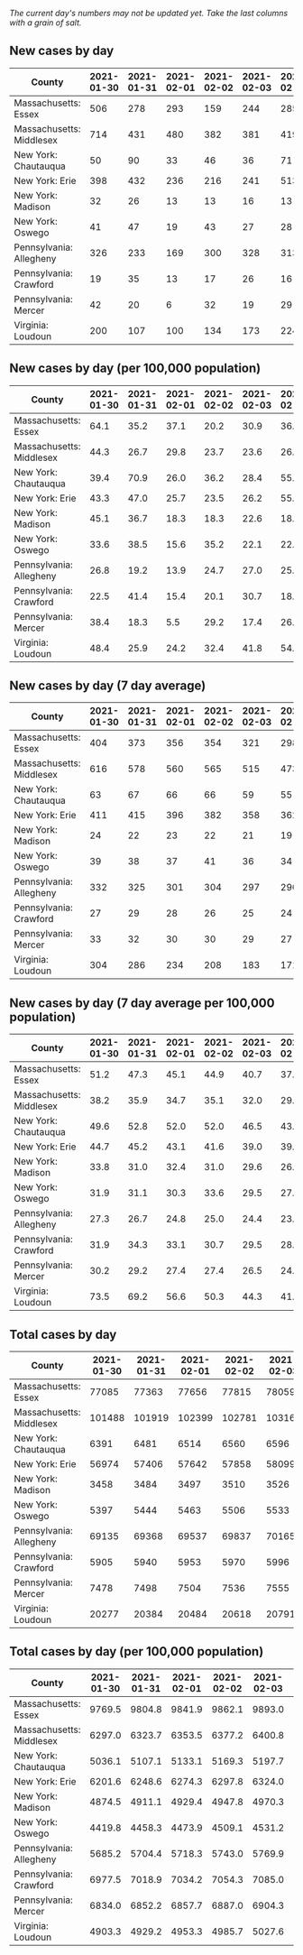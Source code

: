 _The current day's numbers may not be updated yet. Take the last columns with a grain of salt._
## New cases by day

| County | 2021-01-30 | 2021-01-31 | 2021-02-01 | 2021-02-02 | 2021-02-03 | 2021-02-04 | 2021-02-05 |
| --- | --- | --- | --- | --- | --- | --- | --- |
| Massachusetts: Essex | 506 | 278 | 293 | 159 | 244 | 285 |  |
| Massachusetts: Middlesex | 714 | 431 | 480 | 382 | 381 | 419 |  |
| New York: Chautauqua | 50 | 90 | 33 | 46 | 36 | 71 |  |
| New York: Erie | 398 | 432 | 236 | 216 | 241 | 513 |  |
| New York: Madison | 32 | 26 | 13 | 13 | 16 | 13 |  |
| New York: Oswego | 41 | 47 | 19 | 43 | 27 | 28 |  |
| Pennsylvania: Allegheny | 326 | 233 | 169 | 300 | 328 | 313 |  |
| Pennsylvania: Crawford | 19 | 35 | 13 | 17 | 26 | 16 |  |
| Pennsylvania: Mercer | 42 | 20 | 6 | 32 | 19 | 29 |  |
| Virginia: Loudoun | 200 | 107 | 100 | 134 | 173 | 224 |  |

## New cases by day (per 100,000 population)

| County | 2021-01-30 | 2021-01-31 | 2021-02-01 | 2021-02-02 | 2021-02-03 | 2021-02-04 | 2021-02-05 |
| --- | --- | --- | --- | --- | --- | --- | --- |
| Massachusetts: Essex | 64.1 | 35.2 | 37.1 | 20.2 | 30.9 | 36.1 |  |
| Massachusetts: Middlesex | 44.3 | 26.7 | 29.8 | 23.7 | 23.6 | 26.0 |  |
| New York: Chautauqua | 39.4 | 70.9 | 26.0 | 36.2 | 28.4 | 55.9 |  |
| New York: Erie | 43.3 | 47.0 | 25.7 | 23.5 | 26.2 | 55.8 |  |
| New York: Madison | 45.1 | 36.7 | 18.3 | 18.3 | 22.6 | 18.3 |  |
| New York: Oswego | 33.6 | 38.5 | 15.6 | 35.2 | 22.1 | 22.9 |  |
| Pennsylvania: Allegheny | 26.8 | 19.2 | 13.9 | 24.7 | 27.0 | 25.7 |  |
| Pennsylvania: Crawford | 22.5 | 41.4 | 15.4 | 20.1 | 30.7 | 18.9 |  |
| Pennsylvania: Mercer | 38.4 | 18.3 | 5.5 | 29.2 | 17.4 | 26.5 |  |
| Virginia: Loudoun | 48.4 | 25.9 | 24.2 | 32.4 | 41.8 | 54.2 |  |

## New cases by day (7 day average)

| County | 2021-01-30 | 2021-01-31 | 2021-02-01 | 2021-02-02 | 2021-02-03 | 2021-02-04 | 2021-02-05 |
| --- | --- | --- | --- | --- | --- | --- | --- |
| Massachusetts: Essex | 404 | 373 | 356 | 354 | 321 | 298 |  |
| Massachusetts: Middlesex | 616 | 578 | 560 | 565 | 515 | 473 |  |
| New York: Chautauqua | 63 | 67 | 66 | 66 | 59 | 55 |  |
| New York: Erie | 411 | 415 | 396 | 382 | 358 | 362 |  |
| New York: Madison | 24 | 22 | 23 | 22 | 21 | 19 |  |
| New York: Oswego | 39 | 38 | 37 | 41 | 36 | 34 |  |
| Pennsylvania: Allegheny | 332 | 325 | 301 | 304 | 297 | 290 |  |
| Pennsylvania: Crawford | 27 | 29 | 28 | 26 | 25 | 24 |  |
| Pennsylvania: Mercer | 33 | 32 | 30 | 30 | 29 | 27 |  |
| Virginia: Loudoun | 304 | 286 | 234 | 208 | 183 | 171 |  |

## New cases by day (7 day average per 100,000 population)

| County | 2021-01-30 | 2021-01-31 | 2021-02-01 | 2021-02-02 | 2021-02-03 | 2021-02-04 | 2021-02-05 |
| --- | --- | --- | --- | --- | --- | --- | --- |
| Massachusetts: Essex | 51.2 | 47.3 | 45.1 | 44.9 | 40.7 | 37.8 |  |
| Massachusetts: Middlesex | 38.2 | 35.9 | 34.7 | 35.1 | 32.0 | 29.3 |  |
| New York: Chautauqua | 49.6 | 52.8 | 52.0 | 52.0 | 46.5 | 43.3 |  |
| New York: Erie | 44.7 | 45.2 | 43.1 | 41.6 | 39.0 | 39.4 |  |
| New York: Madison | 33.8 | 31.0 | 32.4 | 31.0 | 29.6 | 26.8 |  |
| New York: Oswego | 31.9 | 31.1 | 30.3 | 33.6 | 29.5 | 27.8 |  |
| Pennsylvania: Allegheny | 27.3 | 26.7 | 24.8 | 25.0 | 24.4 | 23.8 |  |
| Pennsylvania: Crawford | 31.9 | 34.3 | 33.1 | 30.7 | 29.5 | 28.4 |  |
| Pennsylvania: Mercer | 30.2 | 29.2 | 27.4 | 27.4 | 26.5 | 24.7 |  |
| Virginia: Loudoun | 73.5 | 69.2 | 56.6 | 50.3 | 44.3 | 41.4 |  |

## Total cases by day

| County | 2021-01-30 | 2021-01-31 | 2021-02-01 | 2021-02-02 | 2021-02-03 | 2021-02-04 | 2021-02-05 |
| --- | --- | --- | --- | --- | --- | --- | --- |
| Massachusetts: Essex | 77085 | 77363 | 77656 | 77815 | 78059 | 78344 |  |
| Massachusetts: Middlesex | 101488 | 101919 | 102399 | 102781 | 103162 | 103581 |  |
| New York: Chautauqua | 6391 | 6481 | 6514 | 6560 | 6596 | 6667 |  |
| New York: Erie | 56974 | 57406 | 57642 | 57858 | 58099 | 58612 |  |
| New York: Madison | 3458 | 3484 | 3497 | 3510 | 3526 | 3539 |  |
| New York: Oswego | 5397 | 5444 | 5463 | 5506 | 5533 | 5561 |  |
| Pennsylvania: Allegheny | 69135 | 69368 | 69537 | 69837 | 70165 | 70478 |  |
| Pennsylvania: Crawford | 5905 | 5940 | 5953 | 5970 | 5996 | 6012 |  |
| Pennsylvania: Mercer | 7478 | 7498 | 7504 | 7536 | 7555 | 7584 |  |
| Virginia: Loudoun | 20277 | 20384 | 20484 | 20618 | 20791 | 21015 |  |

## Total cases by day (per 100,000 population)

| County | 2021-01-30 | 2021-01-31 | 2021-02-01 | 2021-02-02 | 2021-02-03 | 2021-02-04 | 2021-02-05 |
| --- | --- | --- | --- | --- | --- | --- | --- |
| Massachusetts: Essex | 9769.5 | 9804.8 | 9841.9 | 9862.1 | 9893.0 | 9929.1 |  |
| Massachusetts: Middlesex | 6297.0 | 6323.7 | 6353.5 | 6377.2 | 6400.8 | 6426.8 |  |
| New York: Chautauqua | 5036.1 | 5107.1 | 5133.1 | 5169.3 | 5197.7 | 5253.6 |  |
| New York: Erie | 6201.6 | 6248.6 | 6274.3 | 6297.8 | 6324.0 | 6379.9 |  |
| New York: Madison | 4874.5 | 4911.1 | 4929.4 | 4947.8 | 4970.3 | 4988.7 |  |
| New York: Oswego | 4419.8 | 4458.3 | 4473.9 | 4509.1 | 4531.2 | 4554.1 |  |
| Pennsylvania: Allegheny | 5685.2 | 5704.4 | 5718.3 | 5743.0 | 5769.9 | 5795.7 |  |
| Pennsylvania: Crawford | 6977.5 | 7018.9 | 7034.2 | 7054.3 | 7085.0 | 7103.9 |  |
| Pennsylvania: Mercer | 6834.0 | 6852.2 | 6857.7 | 6887.0 | 6904.3 | 6930.8 |  |
| Virginia: Loudoun | 4903.3 | 4929.2 | 4953.3 | 4985.7 | 5027.6 | 5081.7 |  |
